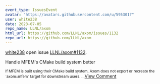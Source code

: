```yaml
---
event_type: IssuesEvent
avatar: "https://avatars.githubusercontent.com/u/595301?"
user: white238
date: 2023-07-05
repo_name: LLNL/axom
html_url: https://github.com/LLNL/axom/issues/1132
repo_url: https://github.com/LLNL/axom
---
```


<a href='https://github.com/white238' target='_blank'>white238</a> open issue <a href='https://github.com/LLNL/axom/issues/1132' target='_blank'>LLNL/axom#1132</a>.

<p>Handle MFEM's CMake build system better</p><small>If MFEM is built using their CMake build system, Axom does not export or recreate the `axom::mfem` target for downstream users....</small><a href='https://github.com/LLNL/axom/issues/1132' target='_blank'>View Comment</a>